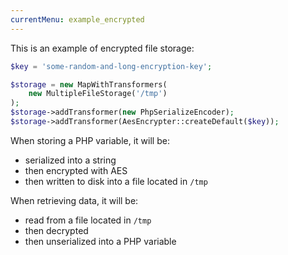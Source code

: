 ```yaml
---
currentMenu: example_encrypted
---
```


This is an example of encrypted file storage:

```php
$key = 'some-random-and-long-encryption-key';

$storage = new MapWithTransformers(
    new MultipleFileStorage('/tmp')
);
$storage->addTransformer(new PhpSerializeEncoder);
$storage->addTransformer(AesEncrypter::createDefault($key));
```

When storing a PHP variable, it will be:

- serialized into a string
- then encrypted with AES
- then written to disk into a file located in `/tmp`

When retrieving data, it will be:

- read from a file located in `/tmp`
- then decrypted
- then unserialized into a PHP variable

